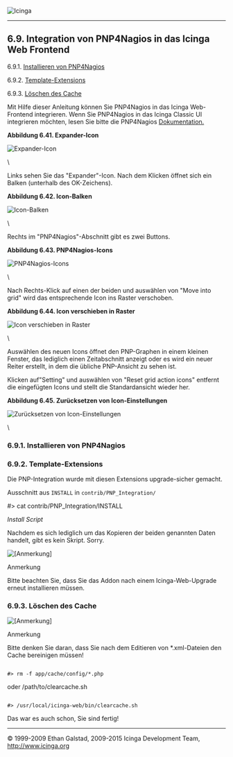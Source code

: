  ![Icinga](../images/logofullsize.png "Icinga") 

* * * * *

6.9. Integration von PNP4Nagios in das Icinga Web Frontend
----------------------------------------------------------

6.9.1. [Installieren von PNP4Nagios](icinga-web-pnp.md#installpnp)

6.9.2. [Template-Extensions](icinga-web-pnp.md#templateextension)

6.9.3. [Löschen des Cache](icinga-web-pnp.md#idp12925840)

Mit Hilfe dieser Anleitung können Sie PNP4Nagios in das Icinga
Web-Frontend integrieren. Wenn Sie PNP4Nagios in das Icinga Classic UI
integrieren möchten, lesen Sie bitte die PNP4Nagios
[Dokumentation.](http://docs.pnp4nagios.org/de/pnp-0.6/start)

**Abbildung 6.41. Expander-Icon**

![Expander-Icon](../images/icinga-web-exp_1.png)

\

Links sehen Sie das "Expander"-Icon. Nach dem Klicken öffnet sich ein
Balken (unterhalb des OK-Zeichens).

**Abbildung 6.42. Icon-Balken**

![Icon-Balken](../images/icinga-web-exp_2.png)

\

Rechts im "PNP4Nagios"-Abschnitt gibt es zwei Buttons.

**Abbildung 6.43. PNP4Nagios-Icons**

![PNP4Nagios-Icons](../images/icinga-web-exp_3.png)

\

Nach Rechts-Klick auf einen der beiden und auswählen von "Move into
grid" wird das entsprechende Icon ins Raster verschoben.

**Abbildung 6.44. Icon verschieben in Raster**

![Icon verschieben in Raster](../images/icinga-web-exp_4.png)

\

Auswählen des neuen Icons öffnet den PNP-Graphen in einem kleinen
Fenster, das lediglich einen Zeitabschnitt anzeigt oder es wird ein
neuer Reiter erstellt, in dem die übliche PNP-Ansicht zu sehen ist.

Klicken auf"Setting" und auswählen von "Reset grid action icons"
entfernt die eingefügten Icons und stellt die Standardansicht wieder
her.

**Abbildung 6.45. Zurücksetzen von Icon-Einstellungen**

![Zurücksetzen von Icon-Einstellungen](../images/icinga-web-exp_5.png)

\

### 6.9.1. Installieren von PNP4Nagios










### 6.9.2. Template-Extensions

Die PNP-Integration wurde mit diesen Extensions upgrade-sicher gemacht.

Ausschnitt aus `INSTALL` in
`contrib/PNP_Integration/`

</code></pre> 
#> cat contrib/PNP_Integration/INSTALL

</code></pre>

*Install Script*

Nachdem es sich lediglich um das Kopieren der beiden genannten Daten
handelt, gibt es kein Skript. Sorry.

![[Anmerkung]](../images/note.png)

Anmerkung

Bitte beachten Sie, dass Sie das Addon nach einem Icinga-Web-Upgrade
erneut installieren müssen.

### 6.9.3. Löschen des Cache

![[Anmerkung]](../images/note.png)

Anmerkung

Bitte denken Sie daran, dass Sie nach dem Editieren von \*.xml-Dateien
den Cache bereinigen müssen!

<pre><code>
#> rm -f app/cache/config/*.php
</code></pre>

oder /path/to/clearcache.sh

<pre><code>
#> /usr/local/icinga-web/bin/clearcache.sh
</code></pre>

Das war es auch schon, Sie sind fertig!

* * * * *


© 1999-2009 Ethan Galstad, 2009-2015 Icinga Development Team,
http://www.icinga.org
